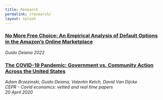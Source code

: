 ```yaml
---
title: Research
permalink: /research/
layout: splash
---
```


### [No More Free Choice: An Empirical Analysis of Default Options in the Amazon’s Online Marketplace]()
*Guido Deiana*
*2022*

### [The COVID-19 Pandemic: Government vs. Community Action Across the United States](https://www.inet.ox.ac.uk/publications/no-2020-06-the-covid-19-pandemic-government-vs-community-action-across-the-united-states/)

*Adam Brzezinski, Guido Deiana, Valentin Ketch, David Van Dijcke*  
*CEPR - Covid economcs: vetted and real time papers*  
*20 April 2020* 
